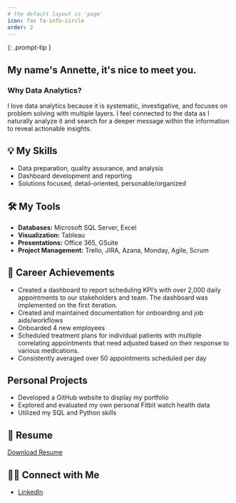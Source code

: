 ```yaml
---
# the default layout is 'page'
icon: fas fa-info-circle
order: 2
---
```


<!-- > Add Markdown syntax content to file `_tabs/about.md`{: .filepath } and it will show up on this page. -->
{: .prompt-tip }

<!-- ## Hi there 👋 -->
## My name's Annette, it's nice to meet you.

### Why Data Analytics? 
I love data analytics because it is systematic, investigative, and focuses on problem solving with multiple layers. I feel connected to the data as I naturally analyze it and search for a deeper message within the information to reveal actionable insights. 

## 💡 My Skills
- Data preparation, quality assurance, and analysis
- Dashboard development and reporting
- Solutions focused, detail-oriented, personable/organized

## 🛠️ My Tools
- **Databases:** Microsoft SQL Server, Excel
- **Visualization:** Tableau
- **Presentations:** Office 365, GSuite
- **Project Management:** Trello, JIRA, Azana, Monday, Agile, Scrum

## 📃 Career Achievements 
- Created a dashboard to report scheduling KPI’s with over 2,000 daily appointments to our stakeholders and team. The dashboard was implemented on the first iteration. 
- Created and maintained documentation for onboarding and job aids/workflows
- Onboarded 4 new employees 
- Scheduled treatment plans for individual patients with multiple correlating appointments that need adjusted based on their response to various medications. 
- Consistently averaged over 50 appointments scheduled per day  

## Personal Projects
- Developed a GitHub website to display my portfolio 
- Explored and evaluated my own personal Fitbit watch health data 
- Utilized my SQL and Python skills 


## 🌟 Resume 
<a href="/assets/documents/Lofing-Judith-Annette-Resume-07-2024.pdf" target="blank"> Download Resume </a>

<object data="/assets/documents/Lofing-Judith-Annette-Resume-07-2024.pdf" width="600" height="600" type='application/pdf'></object>



## 👋🏼 Connect with Me 
- [LinkedIn](https://www.linkedin.com/in/annette-lofing-12a579138/ "LinkedIn")
<!-- [Medium](https://medium.com/@thenetta101 "Medium") 
--> 

